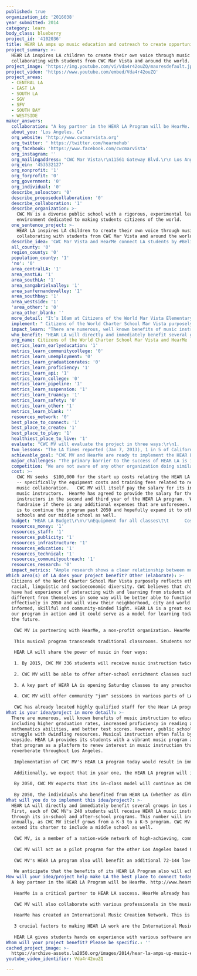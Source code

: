 ```yaml
---
published: true
organization_id: '2016038'
year_submitted: 2014
category: learn
body_class: blueberry
project_id: '4102036'
title: HEAR LA amps up music education and outreach to create opportunity for LA kids
project_summary: >-
  HEAR LA inspires LA children to create their own voice through music by
  collaborating with students from CWC Mar Vista and around the world.
project_image: 'https://img.youtube.com/vi/Vda4r42ouZQ/maxresdefault.jpg'
project_video: 'https://www.youtube.com/embed/Vda4r42ouZQ'
project_areas:
  - CENTRAL LA
  - EAST LA
  - SOUTH LA
  - SGV
  - SFV
  - SOUTH BAY
  - WESTSIDE
maker_answers:
  collaboration: "A key partner in the HEAR LA Program will be HearMe.  http://www.hearmehub.org\r\n\r\nHearMe is a critical partner to HEAR LA success.  HearMe already has developed a curriculum and software for virtual music collaboration.  Through this partnership, HearMe will provide its curriculum and technical training to CWC MV's HEAR LA instructors.  Additionally, HearMe will help funding for HEAR LA’s second and third year of weekend instruction for low-income students.  Fundraising from both CWC MV and HearMe will supplement future years. We plan to expand it to the other CWC schools and hopefully other public LA schools.  CWC MV and HearMe are excited to begin their collaboration and are in process of formalizing their agreement.\r\n  \r\nCWC MV will also collaborate with various professionals in the music industry, who will lend their music-making and recording expertise to the success of this project.  These professionals include composers and professional musicians\r\n\r\nHearMe has created an International Music Creation Network.  This is a way for the various HearMe Hubs to connect through the web.  HEAR LA would be one of the first hubs.  As forerunners, our students would be learning cutting edge technology.  As of now that connection is via SoundCloud, which enables sites to collaborate in virtual time.  Every day there are new developments that HearMe follows and it looks like shortly, students will be able to collaborate in real time.\r\n\r\n3 crucial factors to making HEAR LA work are the International Music Creation Network, students from diverse backgrounds and their imaginations.\r\n\r\nHEAR LA gives students hands on experience with various software and music applications but also teaches them about teamwork, handling critiques and turning criticism into a positive.  Every student will have the chance to be a leader and also to be a follower.  By being a part of a global network, students will realize how big and how small the world is.  They will get the chance to forge friendships across the global and bring new awareness to what is happening in those areas.  HearMe plans to reach out to war torn countries and bring hope to children across the globe.  Our LA students could be companions in peace and global unity and understanding.\r\n"
  about_you: 'Los Angeles, Ca'
  org_website: 'http://www.cwcmarvista.org'
  org_twitter: ' https://twitter.com/hearmehub'
  org_facebook: 'https://www.facebook.com/cwcmarvista'
  org_instagram: ''
  org_mailingaddress: "CWC Mar Vista\r\n11561 Gateway Blvd.\r\n Los Angeles, CA  90064"
  org_ein: '453532127'
  org_nonprofit: '1'
  org_forprofit: '0'
  org_government: '0'
  org_individual: '0'
  describe_soloactor: '0'
  describe_proposedcollaboration: '0'
  describe_collaboration: '1'
  describe_organization: >-
    CWC MV is a diverse public school with a rigorous, experimental learning
    environment dedicated to making students citizens of the world.
  one_sentence_project: >-
    HEAR LA inspires LA children to create their own voice through music by
    collaborating with students from CWC Mar Vista and around the world.
  describe_idea: 'CWC Mar Vista and HearMe connect LA students by #BelieveInThePowerOfMusic'
  all_county: '0'
  region_county: '0'
  population_county: '1'
  'no': '0'
  area_centralLA: '1'
  area_eastLA: '1'
  area_southLA: '1'
  area_sangabrielvalley: '1'
  area_sanfernandovalley: '1'
  area_southbay: '1'
  area_westside: '1'
  'area_other:': '0'
  area_other_blank: ''
  more_detail: "It’s 10am at Citizens of the World Mar Vista Elementary School (CWC MV) and a group of first graders in their HEAR LA hub study music and are inspired.  They create their own unique piece…. \r\n\r\nVia the network they are joined with a fourth grader from Silverlake…\r\n\r\nthat features a solo from a violinist in Iraq….\r\n\r\nthat’s being produced by a brother/sister team who live in a homeless shelter in New York City.\r\n\r\nHEAR LA offers music to students in-class, afterschool and free weekend instruction, targeting low-income children.  Students will simultaneously learn about music and different cultures as they create, record, and collaborate with students at other schools and youth centers throughout the city, the country, and the world. \r\n"
  implement: " Citizens of the World Charter School Mar Vista purposely reflects ethnic, racial, linguistic and socioeconomic diversity.  CWC believes that children who have had experience of interacting with and learning from students who are different from themselves in some way will be better able to function effectively in 2050 and will view their neighborhood, city and world in a more informed, skillful and community-minded light.  HEAR LA is a great example of our program in action and it could serve as a model for learning today and in the future. \r\n\r\nCWC MV is partnering with HearMe, a non-profit organization.  HearMe’s mission is to develop a powerful international community connecting young people, giving preference to disadvantaged youth, through music creation, recording and production. \r\n\r\nThis musical program transcends traditional classrooms.  Students not only learn to play, but to express themselves in new and creative ways as they are inspired through their collaboration with other Los Angeles and global students. \r\n\r\nHEAR LA will share the power of music in four ways: \r\n\r\n1. By 2015, CWC MV 336 students will receive music instruction twice weekly in class instruction.\r\n \r\n2. CWC MV will be able to offer after-school enrichment classes such as a concert wind instrument band or songwriting.\r\n\r\n3. A key part of HEAR LA is opening Saturday classes to any preschool or elementary age student in Los Angeles who qualifies for free or reduced lunch.  CWC MV, in partnership with HEARME, already has promotional materials and an outreach plan to ensure awareness of this program.  The students in the weekend program will experience a weekly six-hour session, which includes a healthy, free snack and lunch.\r\n\r\n4. CWC MV will offer community \"jam\" sessions in various parts of LA in order to inspire similar programs across the city and increase our collaborative network. \r\n \r\nCWC has already located highly qualified staff for the Hear LA program.  HearMe will provide these instructors with technical training needed to set up and operate the network collaboration portion of the music program.  We also have a detailed budget identifying all the necessary instruments and equipment for the HearMe Music Program and have made arrangements for preferred pricing for that equipment.\r\n"
  impact_learn: "There are numerous, well known benefits of music instruction to education, including higher graduation rates, increased proficiency in reading and mathematics abilities, and better test scores.  However, public schools today struggle with dwindling resources.  Musical instruction often falls by the wayside.  HEAR LA provides its students with a vibrant music program and uses that program as a platform to renew interest in music instruction that will reverberate throughout Los Angeles.  \r\n\r\nImplementation of CWC MV's HEAR LA program today would result in immediate direct benefits to hundreds of students participating in the weekday and weekend HEAR LA program annually.  These students would benefit from immediate exposure to quality music instruction that, in addition to boosting creativity and self-expression, will also increase the likelihood of successful graduation, reading and math achievement and higher test scores.  \r\n\r\nAdditionally, we expect that in year one, the HEAR LA program will improve learning throughout Los Angeles by inspiring other schools and youth centers to develop similar programs and to participate in the HEAR ME network of youth-based collaborative music.  When HEAR LA opens it will be one of at least six global Hub locations.  By 2017, HearMe plans to expand to 125 locations across the world.\r\n\r\nBy 2050, CWC MV expects that its in-class model will continue as CWC itself grows.  We also anticipate using former HEAR LA students as mentors to current students.  CWC MV further expects that the available network of musical collaboration partners will have expanded exponentially through the \"ripple effect.\"  By 2050, we hope for hundreds of participating schools/youth centers and network collaborators throughout Los Angeles and across the globe. \r\n\r\nBy 2050, the individuals who benefited from HEAR LA (whether as direct participants or indirectly as students of programs inspired by HEAR LA) will have become our city's taxpayers, voters, and decision-makers.  By that time, we would expect these Angelinos will be more likely to have graduated from high school, achieved proficiency in reading and math, and scored higher on standardized tests than students without access to music programs.  Additionally, we would expect that the Angelinos who participated in HEAR LA would have a higher degree of social connectedness, which as the LA2050 report recognizes, \"is [itself] tied to educational attainment.\" \r\n"
  who_benefit: "HEAR LA will directly and immediately benefit several groups in Los Angeles.  First, each of CWC MV's 240 students will receive HEAR LA music instruction through its in-school and after-school programs.  This number will increase annually, as CWC MV itself grows from a K-3 to a K-5 program.  CWC MV plans to extend its charter to include a middle school as well.  \r\n\r\nCWC MV, is a member of a nation-wide network of high-achieving, community-based public schools that currently serves the culturally diverse populations of Mar Vista and nearby Westside neighborhoods.  These neighborhoods are 51% Caucasian, 26% Latino, 7% Asian, 14% African-American, and 2% other.  \r\n\r\nCWC MV will act as a pilot program for the other Los Angeles based CWC schools located in Hollywood and Silver Lake, effectively tripling the initial impact of the program, through expansion of the in-class and after-school instruction. \r\n\r\nCWC MV's HEAR LA program also will benefit an additional 72-144 low-income preschool and elementary school aged children annually through its weekend program in partnership with HearMe.  These children are unlikely to benefit from a music instruction program without HEAR LA.\r\n\r\nWe anticipate that the benefits of its HEAR LA Program also will echo throughout Los Angeles through the traveling demonstration or community \"jam\" session component of the Program.  This will, in turn, expand the network of participants in other schools or youth centers throughout the city.  Indeed, because HEAR LA is not limited by physical location, the potential reach of its impact is limitless.\r\n"
  org_name: Citizens of the World Charter School Mar Vista and HearMe
  metrics_learn_earlyeducation: '1'
  metrics_learn_communitycollege: '0'
  metrics_learn_unemployment: '0'
  metrics_learn_graduationrates: '0'
  metrics_learn_proficiency: '1'
  metrics_learn_api: '1'
  metrics_learn_college: '0'
  metrics_learn_pipeline: '1'
  metrics_learn_suspension: '1'
  metrics_learn_truancy: '1'
  metrics_learn_safety: '0'
  metrics_learn_other: '1'
  metrics_learn_blank: ''
  resources_network: '0'
  best_place_to_connect: '1'
  best_place_to_create: '1'
  best_place_to_play: '1'
  healthiest_place_to_live: '1'
  evaluate: "CWC MV will evaluate the project in three ways:\r\n1.     We will do an assessment of subject area proficiency and growth including music, math, reading, technology and social emotional skills.\r\n\r\nCWC MV will evaluate the success of the direct instruction component of the HEAR LA Program. We will form a baseline of engagement and proficiency in each area to compare against at the conclusion of the program’s first year. \r\n\r\nWe will also utilize data from years where the program has not been implemented to compare proficiency and growth rates with the program against proficiency and growth rates without the program.\r\nWe predict that Math, Reading, Musical and social emotional skills will have a growth rate of 40%\r\n\r\n2.     We will conduct satisfaction surveys with parents of HEAR LA students to obtain anecdotal observations of growth of confidence in musical ability, comfort with technology, and math and reading skills in their children. We expect parents will be at least  90% very satisfied with the program and 90% report significant or very significant growth (as observed by them) in math, reading, comfort with technology, musical ability, or social emotional skill.\r\n\r\nParticipating students will self-report, via surveys, their current opportunities for musical instruction, proclivity for math and reading, current self-perception of their musical abilities, and current knowledge of particular cultures with which we will be interacting, both within LA and globally.  Surveys will be conducted at the beginning and end of the program. For example, we expect a proclivity for math and reading to have a 40% increase.\r\n\r\n3.     In-class, after school, weekend participation, and community jam sessions will be critical to the success and growth of the program.   We will track both in-school and community participation rates based on enrollment, population and socio-economic data.  We plan to do at least 4 jam sessions with 40 children per session.\r\n\r\nCWC MV will identify outreach partners and measure level of interest, participation, and adoption of the program through these sources.  Participant and organization engagement will be evaluated via participation rates and surveys.   \r\n\r\nLonger term, we will also assess continuity between organizations who serve low-income children. By tracking the movement of students through community programs, we can be a part of ensuring low-income children know about and can take advantage of other opportunities throughout the city."
  two_lessons: "The LA Times reported (Jan 7, 2013), 1 in 5 of California children live in poverty.  Ann O’Leary stated in that article “Our ability to thrive as the world’s ninth largest economy depends on having an educated, healthy and stable next generation of workers.”  HEAR LA reaches out to groups of disadvantaged youth by teaching them to use iPad based recording studios, instruments, music education software, and connecting them to a larger International Music Network.  HEAR LA will give students the vocabulary and the confidence to become active participants in the music industry, in Los Angeles and in the world.  HEAR LA will keep not only students but also Los Angeles relevant in a global world.  Funding from LA 2050 will position children of Los Angeles to be global leaders.  \r\n\r\nCWC MV's HEAR LA Music Program allows children in Los Angeles to embrace music as a way to express themselves and share that expression with others outside their immediate communities.   It is often easy in a big city for children to feel small and think their voice doesn’t matter.  HEAR LA proves to them that not only does their voice matter, but people all over the world care what they have to say.  By empowering our city’s children, we will be inspiring them to learn more, to try more and to engage in the world around them. Music instruction can spur creativity and confidence in the classroom, while also supporting advancement in mathematics and language arts, improving test scores and increasing the likelihood of graduation.\r\n\r\nBy connecting in a meaningful way and using the universal language of music, our children will learn more about other cultures, other religions, other ways of life and other perspectives.  Imagine in 2050, formerly disadvantaged youth are the doers and leaders not only in the music industry but leaders of the world.  Los Angeles can become a global center because we started today, with 350 pre- and elementary school aged kids, and taught them music appreciation, songwriting, editing, production, and instrument instruction while virtually collaborating throughout our city and the world.   \r\n"
  achievable_goal: "CWC MV and HearMe are ready to implement the HEAR LA program the moment funding is in place.  CWC simply needs to augment its existing music education and after school programs to include HEAR LA.  CWC has a lead teacher, Hayley Roberts; ready to oversee the HEAR LA program.  Ms. Roberts has a passion for music and worked as a curriculum writer for Music and Geography for the International Middle Years Curriculum (IMYC), which is taught internationally in 40+ countries. \r\n\r\nHearMe stands ready to supply the necessary technology training and assist with equipment requisition.   HearMe has an existing, replicable and easily deployed model for instruction and collaboration.  \r\n"
  major_challenges: "The primary barrier to the success of HEAR LA is initial funding.  CWC MV has funding in place to ensure the continuation of the HEAR LA program past its inaugural year, but we need seed money to purchase the necessary equipment and supplemental training needed to launch HEAR LA.  \r\n\r\nOur second greatest challenge lies in ensuring the HEAR LA Program reaches a meaningful number of low-income students.  This is a key component of the HEAR LA Program.  In order to ensure low-income participation, CWC MV, in collaboration with HearMe, formulated the cost-free weekend component of the HEAR LA music program, which will exclusively serve students who qualify for free and reduced lunch.  \r\n\r\nWe also plan to facilitate low-income participation by including free lunch and snacks and by consolidating classes to a single weekend day to minimize transportation burdens.  CWC MV has an outreach plan in place to publicize the availability of this program to low-income families throughout West Los Angeles. \r\n"
  competition: "We are not aware of any other organization doing similar work, other than our partner, HearMe. \r\n\r\nHEAR LA is unique because it is more than just a music class.  Through musical collaboration with children in communities throughout Los Angeles and beyond, participants in the HEAR LA programs will gain an appreciation for collaboration with those outside their immediate community, realizing the benefits of social connectedness and creating a sense of investment in the larger community of Los Angeles.   A sense of local social connectedness is vital to the future success of Los Angeles, as is an understanding of our relatedness to others on a national and global level.  With this program, HEAR LA students will be inspired to make a real and lasting contribution to the world around us. "
  cost: >-
    CWC MV seeks  $100,000 for the start up costs relating the HEAR LA Program
    -- specifically the equipment costs and training fees related to network
    music collaboration.   CWC MV will itself pay the salary for its in-class
    music instructors.  HearMe has agreed to provide the salary for the weekend
    instructors in the second and third year of the HEAR LA program.  We plan to
    fundraise if there is any additional expenses that are unforeseen.  The plan
    is to continue the program past 2050 and hopefully expand it to other CWC
    schools and our middle school as well. 
  budget: "HEAR LA Budget\r\n\r\nEquipment for all classes\t\t      Cost/Item\tItems\t Total\t\r\nMidi Keyboards - Akai MPK49\t $500.00 \t8\t    $4,000.00 \r\nDrum Pads - Yamaha DD-65\t         $220.00 \t8\t    $1,760.00 \r\n\r\nRainbow Orchestra                         Cost/Item \tItems\t Total\t\t\r\nBoomwhackers                                  $20.00 \t         8\t $160.00 \r\nHand bells\t                                        $30.00 \t         4\t $120.00 \r\nChime bars\t                                        $10.00 \t       10\t $100.00 \r\nPercussion\t                                         $40.00       \t4\t  $160.00 \r\n \r\nOrff Schulwerk Group\t                 Cost/Item\tItems\t Total\t\r\nStarter kit \t \t                                $5,000.00 \t1\t $5,000.00 \r\n(contains Xylophones, Metallophone, Timpani, Hand Percussion, Glockenspiels, Temple Blocks)\r\n\r\nSteel Drumming\t\t                  Cost/Item\tItems\t Total\t\r\nJumbie Jams Steel Drums\t $200.00 \t25\t $5,000.00 \r\n\r\nConcert wind band                     Cost/Item\tItems\t Total\t\t\r\nAlto Sax\t                                 $800.00 \t8\t $6,400.00 \r\nTenor Sax\t                                 $1,600.00 \t2\t $3,200.00 \r\nCornet\t\t                                  $500.00 \t8\t $4,000.00 \r\nDrum Kit\t                                  $500.00 \t1\t $500.00 \r\nTrombone\t                                  $600.00 \t4\t $2,400.00 \r\nFlute\t \t                                  $500.00 \t10\t $5,000.00 \r\nClarinet\t                                         $800.00 \t10\t $8,000.00 \r\nBass Guitar\t  $200.00 \t4\t $800.00 \r\nPercussion\t $1,000.00 \t1\t $1,000.00 \r\nBass Drum\t $700.00 \t1\t $700.00 \r\nMusic Stands\t $40.00 \t30\t $1,200.00 \r\nSheet Music/Books\t $1,000.00 \t1\t $1,000.00 \r\n\r\nRecording Equipment\t Cost/Item\tItems\t Total\t\r\niPad\t\t\t $505.00 \t8\t $4,040.00 \r\nNektar Masterkeyboards\t $100.00 \t8\t $800.00 \r\nSteinberg UR44 \t\t $225.00 \t8\t $1,800.00 \r\nAT2020 Condenser Mic\t $89.00 \t16\t $1,424.00 \r\nBX5 D2 Monitors \t $235.00 \t2\t $470.00 \r\nShure SM58 Microphones\t $190.00 \t8\t $1,520.00 \r\nMic Stands\t\t       $20.00 \t24\t $480.00 \r\nHeadphones\t\t $30.00 \t32\t $960.00 \r\nPop filters\t\t         $30.00 \t16\t $480.00 \r\nDevice Management\t $400.00 \t1\t $400.00 \r\nConnectivity\t\t $2,000.00 \t1\t $2,000.00 \r\niPad Stands\t\t $50.00 \t8\t $400.00 \r\n\r\nAdministration\t Cost/Item\t\r\nPromotion\t\t  $600.00 \r\nShipping and Delivery\t$600.00 \r\nInsurance\t\t$400.00 \r\nSession Staff\t\t$6,400.00 \t3\t $19,200.00 \r\nAfter school Staff\t$7,830.00 \r\nSnacks/Lunch\t \t$15.00 \t\t144\t $2,160.00 \r\nTravel/Lodging\t\t$3,250.00 \r\nHearMe Training\t\t$700.00 \r\n\t\t\t\t\r\nTotal Budget $100,014.00 "
  resources_money: '1'
  resources_staff: '1'
  resources_publicity: '1'
  resources_infrastructure: '1'
  resources_education: '1'
  resources_technical: '1'
  resources_communityoutreach: '1'
  resources_research: '0'
  impact_metrics: "Ample research shows a clear relationship between music instruction and graduation rates, improved test scores, and increased success in mathematics and reading.  For example, the Harris Interactive poll of high school principals (Spring 2006) found that schools with music programs have significantly higher graduation rates than do those without programs (90.2% as compared to 72.9%).  That same study determined that schools with music programs have significantly higher attendance rates than those without programs (93.3% as compared to 84.9%).  Other studies, such as those noted in Dr. Alfred A. Tomatis's well-known book Pourquoi Mozart, have also shown a direct relationship music education and increased success in math and reading. \r\n\r\nBy engaging with organizations that also serve low-income communities and students, HEAR LA can help create a network of opportunity for children.   Low-income families are often not aware of every opportunity available to them.  By connecting families and children with several organizations, participation in early education programs via partnering organizations will likely increase.  Connectedness between the participating families can also create a tighter sense of community and support.   Peer pressure is a powerful thing and if we can create a positive environment where learning and excelling in non-traditional ways is valued, the confidence that students acquire can carry them through difficult transitions.\r\n"
Which area(s) of LA does your project benefit? Other (elaborate): >-
  Citizens of the World Charter School Mar Vista purposely reflects ethnic,
  racial, linguistic and socioeconomic diversity. CWC believes that children who
  have had experience of interacting with and learning from students who are
  different from themselves in some way will be better able to function
  effectively in 2050 and will view their neighborhood, city and world in a more
  informed, skillful and community-minded light. HEAR LA is a great example of
  our program in action and it could serve as a model for learning today and in
  the future. 
   
   CWC MV is partnering with HearMe, a non-profit organization. HearMe’s mission is to develop a powerful international community connecting young people, giving preference to disadvantaged youth, through music creation, recording and production. 
   
   This musical program transcends traditional classrooms. Students not only learn to play, but to express themselves in new and creative ways as they are inspired through their collaboration with other Los Angeles and global students. 
   
   HEAR LA will share the power of music in four ways: 
   
   1. By 2015, CWC MV 336 students will receive music instruction twice weekly in class instruction.
    
   2. CWC MV will be able to offer after-school enrichment classes such as a concert wind instrument band or songwriting.
   
   3. A key part of HEAR LA is opening Saturday classes to any preschool or elementary age student in Los Angeles who qualifies for free or reduced lunch. CWC MV, in partnership with HEARME, already has promotional materials and an outreach plan to ensure awareness of this program. The students in the weekend program will experience a weekly six-hour session, which includes a healthy, free snack and lunch.
   
   4. CWC MV will offer community "jam" sessions in various parts of LA in order to inspire similar programs across the city and increase our collaborative network. 
    
   CWC has already located highly qualified staff for the Hear LA program. HearMe will provide these instructors with technical training needed to set up and operate the network collaboration portion of the music program. We also have a detailed budget identifying all the necessary instruments and equipment for the HearMe Music Program and have made arrangements for preferred pricing for that equipment.
What is your idea/project in more detail?: >-
  There are numerous, well known benefits of music instruction to education,
  including higher graduation rates, increased proficiency in reading and
  mathematics abilities, and better test scores. However, public schools today
  struggle with dwindling resources. Musical instruction often falls by the
  wayside. HEAR LA provides its students with a vibrant music program and uses
  that program as a platform to renew interest in music instruction that will
  reverberate throughout Los Angeles. 
   
   Implementation of CWC MV's HEAR LA program today would result in immediate direct benefits to hundreds of students participating in the weekday and weekend HEAR LA program annually. These students would benefit from immediate exposure to quality music instruction that, in addition to boosting creativity and self-expression, will also increase the likelihood of successful graduation, reading and math achievement and higher test scores. 
   
   Additionally, we expect that in year one, the HEAR LA program will improve learning throughout Los Angeles by inspiring other schools and youth centers to develop similar programs and to participate in the HEAR ME network of youth-based collaborative music. When HEAR LA opens it will be one of at least six global Hub locations. By 2017, HearMe plans to expand to 125 locations across the world.
   
   By 2050, CWC MV expects that its in-class model will continue as CWC itself grows. We also anticipate using former HEAR LA students as mentors to current students. CWC MV further expects that the available network of musical collaboration partners will have expanded exponentially through the "ripple effect." By 2050, we hope for hundreds of participating schools/youth centers and network collaborators throughout Los Angeles and across the globe. 
   
   By 2050, the individuals who benefited from HEAR LA (whether as direct participants or indirectly as students of programs inspired by HEAR LA) will have become our city's taxpayers, voters, and decision-makers. By that time, we would expect these Angelinos will be more likely to have graduated from high school, achieved proficiency in reading and math, and scored higher on standardized tests than students without access to music programs. Additionally, we would expect that the Angelinos who participated in HEAR LA would have a higher degree of social connectedness, which as the LA2050 report recognizes, "is [itself] tied to educational attainment."
What will you do to implement this idea/project?: >-
  HEAR LA will directly and immediately benefit several groups in Los Angeles.
  First, each of CWC MV's 240 students will receive HEAR LA music instruction
  through its in-school and after-school programs. This number will increase
  annually, as CWC MV itself grows from a K-3 to a K-5 program. CWC MV plans to
  extend its charter to include a middle school as well. 
   
   CWC MV, is a member of a nation-wide network of high-achieving, community-based public schools that currently serves the culturally diverse populations of Mar Vista and nearby Westside neighborhoods. These neighborhoods are 51% Caucasian, 26% Latino, 7% Asian, 14% African-American, and 2% other. 
   
   CWC MV will act as a pilot program for the other Los Angeles based CWC schools located in Hollywood and Silver Lake, effectively tripling the initial impact of the program, through expansion of the in-class and after-school instruction. 
   
   CWC MV's HEAR LA program also will benefit an additional 72-144 low-income preschool and elementary school aged children annually through its weekend program in partnership with HearMe. These children are unlikely to benefit from a music instruction program without HEAR LA.
   
   We anticipate that the benefits of its HEAR LA Program also will echo throughout Los Angeles through the traveling demonstration or community "jam" session component of the Program. This will, in turn, expand the network of participants in other schools or youth centers throughout the city. Indeed, because HEAR LA is not limited by physical location, the potential reach of its impact is limitless.
How will your idea/project help make LA the best place to connect today? In LA2050?: |-
  A key partner in the HEAR LA Program will be HearMe. http://www.hearmehub.org
   
   HearMe is a critical partner to HEAR LA success. HearMe already has developed a curriculum and software for virtual music collaboration. Through this partnership, HearMe will provide its curriculum and technical training to CWC MV's HEAR LA instructors. Additionally, HearMe will help funding for HEAR LA’s second and third year of weekend instruction for low-income students. Fundraising from both CWC MV and HearMe will supplement future years. We plan to expand it to the other CWC schools and hopefully other public LA schools. CWC MV and HearMe are excited to begin their collaboration and are in process of formalizing their agreement.
    
   CWC MV will also collaborate with various professionals in the music industry, who will lend their music-making and recording expertise to the success of this project. These professionals include composers and professional musicians
   
   HearMe has created an International Music Creation Network. This is a way for the various HearMe Hubs to connect through the web. HEAR LA would be one of the first hubs. As forerunners, our students would be learning cutting edge technology. As of now that connection is via SoundCloud, which enables sites to collaborate in virtual time. Every day there are new developments that HearMe follows and it looks like shortly, students will be able to collaborate in real time.
   
   3 crucial factors to making HEAR LA work are the International Music Creation Network, students from diverse backgrounds and their imaginations.
   
   HEAR LA gives students hands on experience with various software and music applications but also teaches them about teamwork, handling critiques and turning criticism into a positive. Every student will have the chance to be a leader and also to be a follower. By being a part of a global network, students will realize how big and how small the world is. They will get the chance to forge friendships across the global and bring new awareness to what is happening in those areas. HearMe plans to reach out to war torn countries and bring hope to children across the globe. Our LA students could be companions in peace and global unity and understanding.
Whom will your project benefit? Please be specific.: ''
cached_project_image: >-
  https://archive-assets.la2050.org/images/2014/hear-la-amps-up-music-education-and-outreach-to-create-opportunity-for-la-kids/img.youtube.com/vi/Vda4r42ouZQ/maxresdefault.jpg
youtube_video_identifier: Vda4r42ouZQ

---
```

